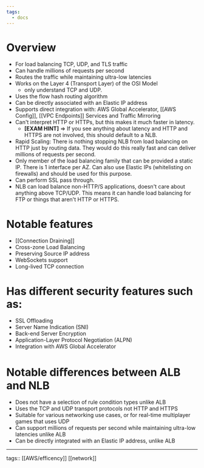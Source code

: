 ```yaml
---
tags:
  - docs
---
```



# Overview
- For load balancing TCP, UDP, and TLS traffic
- Can handle millions of requests per second
- Routes the traffic while maintaining ultra-low latencies
- Works on the Layer 4 (Transport Layer) of the OSI Model
	- only understand TCP and UDP.
- Uses the flow hash routing algorithm
- Can be directly associated with an Elastic IP address
- Supports direct integration with: AWS Global Accelerator, [[AWS Config]], [[VPC Endpoints]] Services and Traffic Mirroring
- Can't interpret HTTP or HTTPs, but this makes it much faster in latency. 
	- **[EXAM HINT]** => If you see anything about latency and HTTP and HTTPS are not involved, this should default to a NLB.
- Rapid Scaling: There is nothing stopping NLB from load balancing on HTTP just by routing data. They would do this really fast and can deliver millions of requests per second.
- Only member of the load balancing family that can be provided a static IP. There is 1 interface per AZ. Can also use Elastic IPs (whitelisting on firewalls) and should be used for this purpose.
- Can perform SSL pass through.
- NLB can load balance non-HTTP/S applications, doesn't care about anything above TCP/UDP. This means it can handle load balancing for FTP or things that aren't HTTP or HTTPS.

# Notable features
- [[Connection Draining]]
- Cross-zone Load Balancing
- Preserving Source IP address
- WebSockets support
- Long-lived TCP connection

# Has different security features such as:
- SSL Offloading
- Server Name Indication (SNI)
- Back-end Server Encryption
- Application-Layer Protocol Negotiation (ALPN)
- Integration with AWS Global Accelerator

# Notable diﬀerences between ALB and NLB
- Does not have a selection of rule condition types unlike ALB
- Uses the TCP and UDP transport protocols not HTTP and HTTPS
- Suitable for various networking use cases, or for real-time multiplayer games that uses UDP
- Can support millions of requests per second while maintaining ultra-low latencies unlike ALB
- Can be directly integrated with an Elastic IP address, unlike ALB


___
tags:: [[AWS/efficency]] [[network]]  